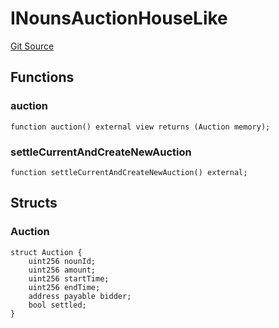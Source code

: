# INounsAuctionHouseLike
[Git Source](https://github.com/lastpunk9999/noun-seek/blob/2a1069cba492fbace5a3f84c7e864724ea278be4/src/Interfaces.sol)


## Functions
### auction


```solidity
function auction() external view returns (Auction memory);
```

### settleCurrentAndCreateNewAuction


```solidity
function settleCurrentAndCreateNewAuction() external;
```

## Structs
### Auction

```solidity
struct Auction {
    uint256 nounId;
    uint256 amount;
    uint256 startTime;
    uint256 endTime;
    address payable bidder;
    bool settled;
}
```

